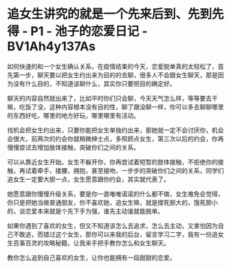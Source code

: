 # 追女生讲究的就是一个先来后到、先到先得 - P1 - 池子的恋爱日记 - BV1Ah4y137As

如何快速的和一个女生确认关系，在疫情结束的今天，恋爱脱单真的太轻松了，首先第一步，聊天要以把女生约出来为目的的去聊，很多人不会跟女生聊天，那是因为没有什么目的，不知道该聊什么，其实你只要把目的确定好。

聊天的内容自然就出来了，比如平时你们只会聊，今天天气怎么样，等等要去干嘛，吃饭了没，这种内容根本没有目的性，聊了跟没聊一样，你可以多去聊聊哪里的东西好吃，哪里的地方好玩，哪里哪里有活动。

找机会把女生约出来，只要你能把女生单独约出来，那她就一定不会讨厌你，机会会很大，前两次的约会你就稍微绅士点，多照顾点女生，第三次以后的约会，你再慢慢尝试去增加肢体接触，突破你们之间的关系。

可以从靠近女生开始，女生不躲开你，你再尝试着短暂的肢体接触，不拒绝你的接触，再试着牵手，搂腰，拥抱，甚至接吻，一步步的突破你们之间的关系，同学们追女生一定要大胆一点，女生愿意跟你约会，其实就代表了。

她愿意跟你慢慢升级关系，要是你一直唯唯诺诺的什么都不做，女生难免会觉得，你只是把她当做普通朋友，你不喜欢她，追女生嘛，就是撑死胆大的，饿死胆小的，谈恋爱本来就是个先下手为强，谁先主动谁就能脱单。

如果你遇到了喜欢的女生，但又不知道该怎么去追求，怎么去主动，又害怕因为自己不敢追，而错过这个女生，那你可以来我的后台，留言学习二字，我有一份追女生百事百灵的攻略秘籍，让我来手把手教你怎么和女生聊天。

教你怎么追到自己喜欢的女生，让你也能拥有一段甜甜的恋爱。